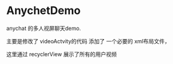 # AnychetDemo

anychat  的多人视屏聊天demo.

主要是修改了 videoActvity的代码 添加了 一个必要的 xml布局文件，
 
这里通过 recyclerView 展示了所有的用户视频
